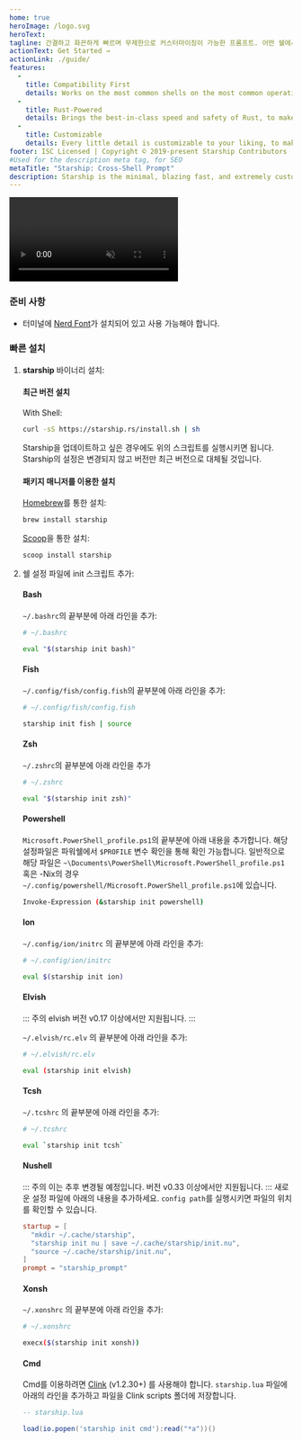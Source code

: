 ```yaml
---
home: true
heroImage: /logo.svg
heroText:
tagline: 간결하고 화끈하게 빠르며 무제한으로 커스터마이징이 가능한 프롬프트. 어떤 쉘에서든 사용할 수 있습니다!
actionText: Get Started →
actionLink: ./guide/
features:
  - 
    title: Compatibility First
    details: Works on the most common shells on the most common operating systems. Use it everywhere!
  - 
    title: Rust-Powered
    details: Brings the best-in-class speed and safety of Rust, to make your prompt as quick and reliable as possible.
  - 
    title: Customizable
    details: Every little detail is customizable to your liking, to make this prompt as minimal or feature-rich as you'd like it to be.
footer: ISC Licensed | Copyright © 2019-present Starship Contributors
#Used for the description meta tag, for SEO
metaTitle: "Starship: Cross-Shell Prompt"
description: Starship is the minimal, blazing fast, and extremely customizable prompt for any shell! Shows the information you need, while staying sleek and minimal. Quick installation available for Bash, Fish, ZSH, Ion, Tcsh, Elvish, Nu, Xonsh, Cmd, and PowerShell.
---
```


<div class="center">
  <video class="demo-video" muted autoplay loop playsinline>
    <source src="/demo.webm" type="video/webm">
    <source src="/demo.mp4" type="video/mp4">
  </video>
</div>

### 준비 사항

- 터미널에 [Nerd Font](https://www.nerdfonts.com/)가 설치되어 있고 사용 가능해야 합니다.

### 빠른 설치

1. **starship** 바이너리 설치:


   #### 최근 버전 설치

   With Shell:

   ```sh
   curl -sS https://starship.rs/install.sh | sh
   ```

   Starship을 업데이트하고 싶은 경우에도 위의 스크립트를 실행시키면 됩니다. Starship의 설정은 변경되지 않고 버전만 최근 버전으로 대체될 것입니다.


   #### 패키지 매니저를 이용한 설치

   [Homebrew](https://brew.sh/)를 통한 설치:

   ```sh
   brew install starship
   ```

   [Scoop](https://scoop.sh)을 통한 설치:

   ```powershell
   scoop install starship
   ```

1. 쉘 설정 파일에 init 스크립트 추가:


   #### Bash

   `~/.bashrc`의 끝부분에 아래 라인을 추가:

   ```sh
   # ~/.bashrc

   eval "$(starship init bash)"
   ```


   #### Fish

   `~/.config/fish/config.fish`의 끝부분에 아래 라인을 추가:

   ```sh
   # ~/.config/fish/config.fish

   starship init fish | source
   ```


   #### Zsh

   `~/.zshrc`의 끝부분에 아래 라인을 추가

   ```sh
   # ~/.zshrc

   eval "$(starship init zsh)"
   ```


   #### Powershell

   `Microsoft.PowerShell_profile.ps1`의 끝부분에 아래 내용을 추가합니다. 해당 설정파일은 파워쉘에서 `$PROFILE` 변수 확인을 통해 확인 가능합니다. 일반적으로 해당 파일은 `~\Documents\PowerShell\Microsoft.PowerShell_profile.ps1` 혹은 -Nix의 경우 `~/.config/powershell/Microsoft.PowerShell_profile.ps1`에 있습니다.

   ```sh
   Invoke-Expression (&starship init powershell)
   ```


   #### Ion

   `~/.config/ion/initrc` 의 끝부분에 아래 라인을 추가:

   ```sh
   # ~/.config/ion/initrc

   eval $(starship init ion)
   ```


   #### Elvish

   ::: 주의 elvish 버전 v0.17 이상에서만 지원됩니다. :::

   `~/.elvish/rc.elv` 의 끝부분에 아래 라인을 추가:

   ```sh
   # ~/.elvish/rc.elv

   eval (starship init elvish)
   ```


   #### Tcsh

   `~/.tcshrc` 의 끝부분에 아래 라인을 추가:

   ```sh
   # ~/.tcshrc

   eval `starship init tcsh`
   ```


   #### Nushell

   ::: 주의 이는 추후 변경될 예정입니다. 버전 v0.33 이상에서만 지원됩니다. ::: 새로운 설정 파일에 아래의 내용을 추가하세요. `config path`를 실행시키면 파일의 위치를 확인할 수 있습니다.

   ```toml
   startup = [
     "mkdir ~/.cache/starship",
     "starship init nu | save ~/.cache/starship/init.nu",
     "source ~/.cache/starship/init.nu",
   ]
   prompt = "starship_prompt"
   ```


   #### Xonsh

   `~/.xonshrc` 의 끝부분에 아래 라인을 추가:

   ```sh
   # ~/.xonshrc

   execx($(starship init xonsh))
   ```


   #### Cmd

   Cmd를 이용하려면 [Clink](https://chrisant996.github.io/clink/clink.html) (v1.2.30+) 를 사용해야 합니다. `starship.lua` 파일에 아래의 라인을 추가하고 파일을 Clink scripts 폴더에 저장합니다.

   ```lua
   -- starship.lua

   load(io.popen('starship init cmd'):read("*a"))()
   ```
